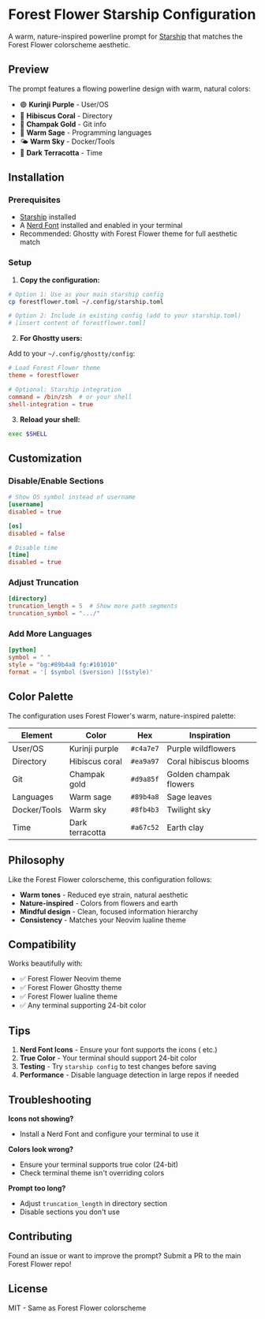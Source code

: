# Forest Flower Starship Configuration

A warm, nature-inspired powerline prompt for [Starship](https://starship.rs/) that matches the Forest Flower colorscheme aesthetic.

## Preview

The prompt features a flowing powerline design with warm, natural colors:
- 🟣 **Kurinji Purple** - User/OS
- 🌺 **Hibiscus Coral** - Directory
- 🌼 **Champak Gold** - Git info
- 🌿 **Warm Sage** - Programming languages
- 🌤️ **Warm Sky** - Docker/Tools
- 🏺 **Dark Terracotta** - Time

## Installation

### Prerequisites

- [Starship](https://starship.rs/) installed
- A [Nerd Font](https://www.nerdfonts.com/) installed and enabled in your terminal
- Recommended: Ghostty with Forest Flower theme for full aesthetic match

### Setup

1. **Copy the configuration:**

```bash
# Option 1: Use as your main starship config
cp forestflower.toml ~/.config/starship.toml

# Option 2: Include in existing config (add to your starship.toml)
# [insert content of forestflower.toml]
```

2. **For Ghostty users:**

Add to your `~/.config/ghostty/config`:

```conf
# Load Forest Flower theme
theme = forestflower

# Optional: Starship integration
command = /bin/zsh  # or your shell
shell-integration = true
```

3. **Reload your shell:**

```bash
exec $SHELL
```

## Customization

### Disable/Enable Sections

```toml
# Show OS symbol instead of username
[username]
disabled = true

[os]
disabled = false

# Disable time
[time]
disabled = true
```

### Adjust Truncation

```toml
[directory]
truncation_length = 5  # Show more path segments
truncation_symbol = ".../"
```

### Add More Languages

```toml
[python]
symbol = " "
style = "bg:#89b4a8 fg:#101010"
format = '[ $symbol ($version) ]($style)'
```

## Color Palette

The configuration uses Forest Flower's warm, nature-inspired palette:

| Element | Color | Hex | Inspiration |
|---------|-------|-----|-------------|
| User/OS | Kurinji purple | `#c4a7e7` | Purple wildflowers |
| Directory | Hibiscus coral | `#ea9a97` | Coral hibiscus blooms |
| Git | Champak gold | `#d9a85f` | Golden champak flowers |
| Languages | Warm sage | `#89b4a8` | Sage leaves |
| Docker/Tools | Warm sky | `#8fb4b3` | Twilight sky |
| Time | Dark terracotta | `#a67c52` | Earth clay |

## Philosophy

Like the Forest Flower colorscheme, this configuration follows:
- **Warm tones** - Reduced eye strain, natural aesthetic
- **Nature-inspired** - Colors from flowers and earth
- **Mindful design** - Clean, focused information hierarchy
- **Consistency** - Matches your Neovim lualine theme

## Compatibility

Works beautifully with:
- ✅ Forest Flower Neovim theme
- ✅ Forest Flower Ghostty theme
- ✅ Forest Flower lualine theme
- ✅ Any terminal supporting 24-bit color

## Tips

1. **Nerd Font Icons** - Ensure your font supports the icons (  etc.)
2. **True Color** - Your terminal should support 24-bit color
3. **Testing** - Try `starship config` to test changes before saving
4. **Performance** - Disable language detection in large repos if needed

## Troubleshooting

**Icons not showing?**
- Install a Nerd Font and configure your terminal to use it

**Colors look wrong?**
- Ensure your terminal supports true color (24-bit)
- Check terminal theme isn't overriding colors

**Prompt too long?**
- Adjust `truncation_length` in directory section
- Disable sections you don't use

## Contributing

Found an issue or want to improve the prompt? Submit a PR to the main Forest Flower repo!

## License

MIT - Same as Forest Flower colorscheme
